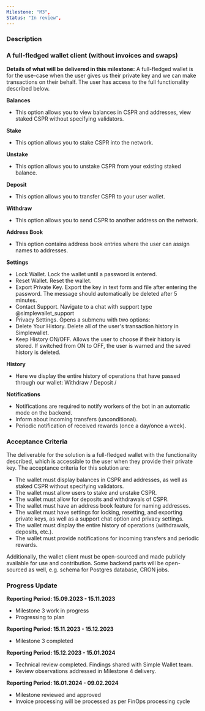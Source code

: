 ```yaml
---
Milestone: "M3",
Status: "In review",
---
```

<!--lang:en--> 
### Description
### A full-fledged wallet client (without invoices and swaps)

**Details of what will be delivered in this milestone:**
A full-fledged wallet is for the use-case when the user gives us their private key and we can make transactions on their behalf. The user has access to the full functionality described below.

**Balances**
- This option allows you to view balances in CSPR and addresses, view staked CSPR without specifying validators.

**Stake**
- This option allows you to stake CSPR into the network.

**Unstake**
- This option allows you to unstake CSPR from your existing staked balance.

**Deposit**
- This option allows you to transfer CSPR to your user wallet.

**Withdraw**
- This option allows you to send CSPR to another address on the network.

**Address Book**
- This option contains address book entries where the user can assign names to addresses.

**Settings**
- Lock Wallet. Lock the wallet until a password is entered.
- Reset Wallet. Reset the wallet.
- Export Private Key. Export the key in text form and file after entering the password. The message should automatically be deleted after 5 minutes.
- Contact Support. Navigate to a chat with support type @simplewallet_support
- Privacy Settings. Opens a submenu with two options:
- Delete Your History. Delete all of the user's transaction history in Simplewallet.
- Keep History ON/OFF. Allows the user to choose if their history is stored. If switched from ON to OFF, the user is warned and the saved history is deleted.

**History**
- Here we display the entire history of operations that have passed through our wallet: Withdraw / Deposit /

**Notifications**
- Notifications are required to notify workers of the bot in an automatic mode on the backend.
- Inform about incoming transfers (unconditional).
- Periodic notification of received rewards (once a day/once a week).


### Acceptance Criteria

The deliverable for the solution is a full-fledged wallet with the functionality described, which is accessible to the user when they provide their private key. The acceptance criteria for this solution are:

- The wallet must display balances in CSPR and addresses, as well as staked CSPR without specifying validators.
- The wallet must allow users to stake and unstake CSPR.
- The wallet must allow for deposits and withdrawals of CSPR.
- The wallet must have an address book feature for naming addresses.
- The wallet must have settings for locking, resetting, and exporting private keys, as well as a support chat option and privacy settings.
- The wallet must display the entire history of operations (withdrawals, deposits, etc.).
- The wallet must provide notifications for incoming transfers and periodic rewards.

Additionally, the wallet client must be open-sourced and made publicly available for use and contribution. 
Some backend parts will be open-sourced as well, e.g. schema for Postgres database, CRON jobs.


### Progress Update

**Reporting Period: 15.09.2023 - 15.11.2023**
- Milestone 3 work in progress
- Progressing to plan 

**Reporting Period: 15.11.2023 - 15.12.2023**
- Milestone 3 completed

**Reporting Period: 15.12.2023 - 15.01.2024**
- Technical review completed. Findings shared with Simple Wallet team.
- Review observations addressed in Milestone 4 delivery.

**Reporting Period: 16.01.2024 - 09.02.2024**
- Milestone reviewed and approved
- Invoice processing will be processed as per FinOps processing cycle